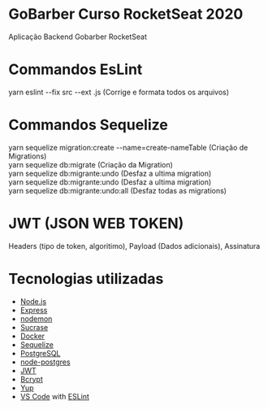 # GoBarber Curso RocketSeat  2020
Aplicação Backend Gobarber RocketSeat

# Commandos EsLint
yarn eslint --fix src --ext .js (Corrige e formata todos os arquivos)

# Commandos Sequelize
yarn sequelize migration:create --name=create-nameTable (Criação de Migrations)  
yarn sequelize db:migrate (Criação da Migration)  
yarn sequelize db:migrante:undo (Desfaz a ultima migration)    
yarn sequelize db:migrante:undo (Desfaz a ultima migration)  
yarn sequelize db:migrante:undo:all (Desfaz todas as migrations)

# JWT (JSON WEB TOKEN)
Headers (tipo de token, algoritimo), Payload (Dados adicionais), Assinatura

# Tecnologias utilizadas

- [Node.js](https://nodejs.org/en/)
- [Express](https://expressjs.com/)
- [nodemon](https://nodemon.io/)
- [Sucrase](https://github.com/alangpierce/sucrase)
- [Docker](https://www.docker.com/docker-community)
- [Sequelize](http://docs.sequelizejs.com/)
- [PostgreSQL](https://www.postgresql.org/)
- [node-postgres](https://www.npmjs.com/package/pg)
- [JWT](https://jwt.io/)
- [Bcrypt](https://www.npmjs.com/package/bcrypt)
- [Yup](https://www.npmjs.com/package/yup)
- [VS Code](https://code.visualstudio.com/) with [ESLint](https://marketplace.visualstudio.com/items?itemName=dbaeumer.vscode-eslint)
